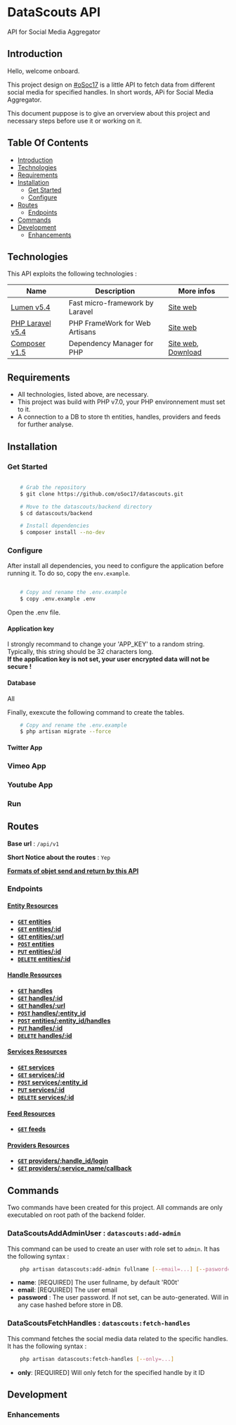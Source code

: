 # DataScouts API

API for Social Media Aggregator

## Introduction

Hello, welcome onboard.

This project design on [#oSoc17](2017.summerofcode.be/) is a little API to fetch data from different social media for specified handles.
In short words, APi for Social Media Aggregator.

This document puppose is to give an orverview about this project and necessary steps before use it or working on it.

## Table Of Contents

- [Introduction](#introduction)
- [Technologies](#technologies)
- [Requirements](#requirements)
- [Installation](#getting-started)
  - [Get Started](#get-started)
  - [Configure](#configure)
- [Routes](#routes)
  - [Endpoints](#endpoints)
- [Commands](#commands)
- [Development](#dev)
  - [Enhancements](#dev-more)

## Technologies

This API exploits the following technologies :

| **Name** | **Description**| **More infos**|
|------------|----------------|---------------|
| [Lumen v5.4](https://lumen.laravel.com/)| Fast micro-framework by Laravel |[Site web](https://lumen.laravel.com/docs/5.4)|
| [PHP Laravel v5.4](https://laravel.com/)| PHP FrameWork for Web Artisans | [Site web](https://laravel.com/docs/5.4/)|
| [Composer v1.5](https://getcomposer.org/)| Dependency Manager for PHP | [Site web](https://getcomposer.org/doc/00-intro.md), [Download](https://getcomposer.org/download/)|

## Requirements

- All technologies, listed above, are necessary.
- This project was build with PHP v7.0, your PHP environnement must set to it.
- A connection to a DB to store th entities, handles, providers and feeds for further analyse.

## Installation

### Get Started

``` bash

    # Grab the repository
    $ git clone https://github.com/oSoc17/datascouts.git

    # Move to the datascouts/backend directory
    $ cd datascouts/backend

    # Install dependencies
    $ composer install --no-dev

```

### Configure

After install all dependencies, you need to configure the application before running it. To do so, copy the ``env.example``.

```bash

    # Copy and rename the .env.example
    $ copy .env.example .env

```

Open the .env file.

#### Application key

I strongly recommand to change your 'APP_KEY' to a random string. Typically, this string should be 32 characters long.  
**If the application key is not set, your user encrypted data will not be secure !**

#### Database

All

Finally, exexcute the following command to create the tables.

```bash
    # Copy and rename the .env.example
    $ php artisan migrate --force

```

#### Twitter App

### Vimeo App

### Youtube App

### Run

## Routes

**Base url** : `/api/v1`

**Short Notice about the routes** : `Yep`

**[Formats of objet send and return by this API](./docs/formats.md)**

### Endpoints

#### [Entity Resources](./docs/resources/entities.md)

- **[`GET` entities](./docs/endpoints/entities/GET_entities.md)**
- **[`GET` entities/:id](./docs/endpoints/entities/GET_entities_id.md)**
- **[`GET` entities/:url](./docs/endpoints/entities/GET_entities_url.md)**
- **[`POST` entities](./docs/endpoints/entities/POST_entities_id.md)**
- **[`PUT` entities/:id](./docs/endpoints/entities/PUT_entities_id.md)**
- **[`DELETE` entities/:id](./docs/endpoints/entities/DELETE_entities_id.md)**

#### [Handle Resources](./docs/resources/handles.md)

- **[`GET` handles](./docs/endpoints/handles/GET_handles.md)**
- **[`GET` handles/:id](./docs/endpoints/handles/GET_handles_id.md)**
- **[`GET` handles/:url](./docs/endpoints/handles/GET_handles_url.md)**
- **[`POST` handles/:entity_id](./docs/endpoints/handles/POST_handles_for_entities_id.md)**
- **[`POST` entities/:entity_id/handles](./docs/endpoints/handles/POST_handles_for_entities_id.md)**
- **[`PUT` handles/:id](./docs/endpoints/handles/PUT_handles_id.md)**
- **[`DELETE` handles/:id](./docs/endpoints/handles/DELETE_handles_id.md)**

#### [Services Resources](./docs/resources/services.md)

- **[`GET` services](./docs/endpoints/services/GET_services.md)**
- **[`GET` services/:id](./docs/endpoints/services/GET_services_id.md)**
- **[`POST` services/:entity_id](./docs/endpoints/services/POST_services_for_entities_id.md)**
- **[`PUT` services/:id](./docs/endpoints/services/PUT_services_id.md)**
- **[`DELETE` services/:id](./docs/endpoints/services/DELETE_services_id.md)**

#### [Feed Resources](./docs/resources/feeds.md)

- **[`GET` feeds](./docs/endpoints/feeds/GET_feeds.md)**

#### [Providers Resources](./docs/resources/provides.md)

- **[`GET` providers/:handle_id/login](./docs/endpoints/providers/GET_providers_login_by_handle.md)**
- **[`GET` providers/:service_name/callback](./docs/endpoints/providers/GET_service_providers_callback.md)**

## Commands

Two commands have been created for this project. All commands are only executabled on root path of the backend folder.

### DataScoutsAddAdminUser : ``datascouts:add-admin``

This command can be used to create an user with role set to `admin`. It has the following syntax :

```bash
    php artisan datascouts:add-admin fullname [--email=...] [--pasword=...]
```

- **name**:  [REQUIRED] The user fullname, by default 'R00t'
- **email**: [REQUIRED] The user email
- **password** : The user password. If not set, can be auto-generated. Will in any case hashed before store in DB.

### DataScoutsFetchHandles : ``datascouts:fetch-handles``

This command fetches the social media data related to the specific handles. It has the following syntax :

```bash
    php artisan datascouts:fetch-handles [--only=...]
```

- **only**:  [REQUIRED] Will only fetch for the specified handle by it ID

## Development

### Enhancements
